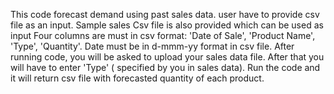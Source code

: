 This code forecast demand using past sales data.
user have to provide csv file as an input. Sample sales Csv file is also provided which can be used as input
Four columns are must in csv format: 'Date of Sale', 'Product Name', 'Type', 'Quantity'.
Date must be in d-mmm-yy format in csv file.
After running code, you will be asked to upload your sales data file.
After that you will have to enter 'Type' ( specified by you in sales data).
Run the code and it will return csv file with forecasted quantity of each product.
